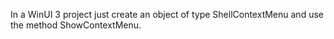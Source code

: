 In a WinUI 3 project just create an object of type ShellContextMenu and use the method ShowContextMenu.
